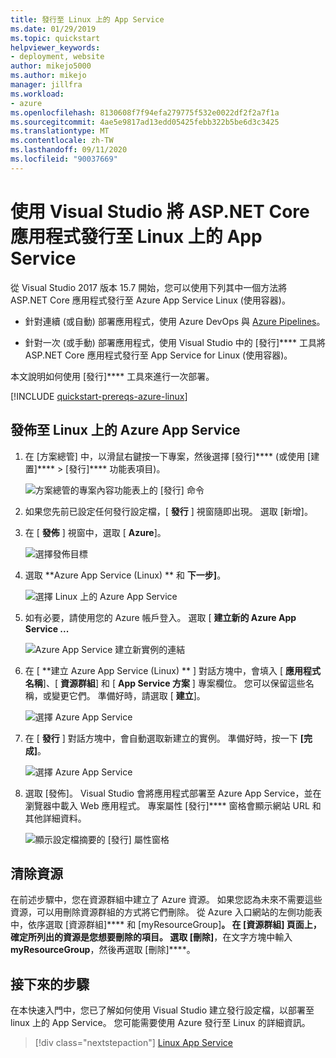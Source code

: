 ```yaml
---
title: 發行至 Linux 上的 App Service
ms.date: 01/29/2019
ms.topic: quickstart
helpviewer_keywords:
- deployment, website
author: mikejo5000
ms.author: mikejo
manager: jillfra
ms.workload:
- azure
ms.openlocfilehash: 8130608f7f94efa279775f532e0022df2f2a7f1a
ms.sourcegitcommit: 4ae5e9817ad13edd05425febb322b5be6d3c3425
ms.translationtype: MT
ms.contentlocale: zh-TW
ms.lasthandoff: 09/11/2020
ms.locfileid: "90037669"
---
```

# <a name="publish-an-aspnet-core-app-to-app-service-on-linux-using-visual-studio"></a>使用 Visual Studio 將 ASP.NET Core 應用程式發行至 Linux 上的 App Service

從 Visual Studio 2017 版本 15.7 開始，您可以使用下列其中一個方法將 ASP.NET Core 應用程式發行至 Azure App Service Linux (使用容器)。

* 針對連續 (或自動) 部署應用程式，使用 Azure DevOps 與 [Azure Pipelines](/azure/devops/pipelines/get-started-yaml?view=azdevops)。

* 針對一次 (或手動) 部署應用程式，使用 Visual Studio 中的 [發行]**** 工具將 ASP.NET Core 應用程式發行至 App Service for Linux (使用容器)。

本文說明如何使用 [發行]**** 工具來進行一次部署。

[!INCLUDE [quickstart-prereqs-azure-linux](includes/quickstart-prereqs-azure-linux.md)]

## <a name="publish-to-azure-app-service-on-linux"></a>發佈至 Linux 上的 Azure App Service

1. 在 [方案總管] 中，以滑鼠右鍵按一下專案，然後選擇 [發行]**** (或使用 [建置]**** > [發行]**** 功能表項目)。

    ![方案總管的專案內容功能表上的 [發行] 命令](../deployment/media/quickstart-publish.png "選擇 [發行]")

1. 如果您先前已設定任何發行設定檔，[ **發行** ] 視窗隨即出現。 選取 [新增]。

1. 在 [ **發佈** ] 視窗中，選取 [ **Azure**]。

    ![選擇發佈目標](../deployment/media/quickstart-publish-azure-new.png)

1. 選取 **Azure App Service (Linux) ** 和 **下一步]**。

    ![選擇 Linux 上的 Azure App Service](../deployment/media/quickstart-publish-linux-select-azure-service.png)

1. 如有必要，請使用您的 Azure 帳戶登入。 選取 [ **建立新的 Azure App Service ...**

    ![Azure App Service 建立新實例的連結](../deployment/media/quickstart-publish-linux-create-new-link.png)

1. 在 [ **建立 Azure App Service (Linux) ** ] 對話方塊中，會填入 [ **應用程式名稱**]、[ **資源群組**] 和 [ **App Service 方案** ] 專案欄位。 您可以保留這些名稱，或變更它們。 準備好時，請選取 [ **建立**]。

    ![選擇 Azure App Service](../deployment/media/quickstart-publish-linux-create-new-dialog.png)

1. 在 [ **發行** ] 對話方塊中，會自動選取新建立的實例。 準備好時，按一下 **[完成]**。

    ![選擇 Azure App Service](../deployment/media/quickstart-publish-linux-select-instance.png)

1. 選取 [發佈]。 Visual Studio 會將應用程式部署至 Azure App Service，並在瀏覽器中載入 Web 應用程式。 專案屬性 [發行]**** 窗格會顯示網站 URL 和其他詳細資料。

    ![顯示設定檔摘要的 [發行] 屬性窗格](../deployment/media/quickstart-publish-linux-summary-page.png)

## <a name="clean-up-resources"></a>清除資源

在前述步驟中，您在資源群組中建立了 Azure 資源。 如果您認為未來不需要這些資源，可以用刪除資源群組的方式將它們刪除。
從 Azure 入口網站的左側功能表中，依序選取 [資源群組]**** 和 [myResourceGroup]****。
在 [資源群組] 頁面上，確定所列出的資源是您想要刪除的項目。
選取 [刪除]****，在文字方塊中輸入 **myResourceGroup**，然後再選取 [刪除]****。

## <a name="next-steps"></a>接下來的步驟

在本快速入門中，您已了解如何使用 Visual Studio 建立發行設定檔，以部署至 linux 上的 App Service。 您可能需要使用 Azure 發行至 Linux 的詳細資訊。

> [!div class="nextstepaction"]
> [Linux App Service](/azure/app-service/containers/app-service-linux-intro)